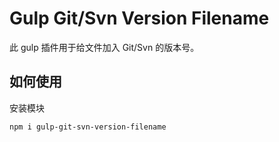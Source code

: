 Gulp Git/Svn Version Filename
=====================


此 gulp 插件用于给文件加入 Git/Svn 的版本号。

如何使用
----------

安装模块
```bash
npm i gulp-git-svn-version-filename
```


